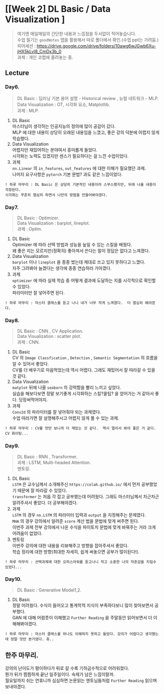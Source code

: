 ﻿
# [[Week 2] DL Basic / Data Visualization ]
> 여기엔 매일매일의 간단한 내용과 느낌점을 두서없이 적어놓습니다.  
> 수업 필기는 `goodNotes` 앱을 활용해서 따로 폴더에서 확인.(수업 ppt는 가려둠.)  
> 피어세션 : https://drive.google.com/drive/folders/10awg6wJGwb6Xu-jHX5kLvl8_CmDx3b_0  
> 과제    : 개인 코랩에 올려놓는 중.  

## Lecture
### Day6. 
> DL Basic : 딥러닝 기본 용어 설명 - Historical review , 뉴럴 네트워크 - MLP.  
> Data Visualization : OT, 시각화 요소, Matplotlib.  
> 과제 : MLP.  
1. DL Basic  
	마스터님이 생각하는 인공지능의 정의에 많이 공감이 갔다.  
	MLP 에 대한 내용이 상당히 오래된 내용임을 느꼈고, 좋은 강의 덕분에 어렵지 않게 학습했다.  
2. Data Visualization  
	어렵지만 재밌어하는 분야여서 흥미롭게 들었다.  
	시각화는 노력도 있겠지만 센스가 필요하다는 걸 느낀 수업이었다.  
3. 과제  
	`nn.Linear` 의 `in_features`, `out_features` 에 대한 이해가 필요했던 과제.  
	나머지 요구사항은 `pytorch` 기본 문법? 과도 같은 느낌이었다.  
```
! 하루 마무리 : DL Basic 은 상당히 기본적인 내용이라 스무스했지만, 뒤에 나올 내용이 걱정된다.  
시각화는 꾸준히 열심히 하면서 나만의 방법을 만들어봐야겠다.  
```
### Day7. 
> DL Basic : Optimizer.  
> Data Visualization : barplot, lineplot.  
> 과제 : Optim.  
1. DL Basic  
	Optimizer 에 따라 선택 방법과 성능을 높일 수 있는 스킬을 배웠다.  
	왜 좋은 지는 모르지만(정확히) 좋아져서 쓴다는 말이 정답은 없다고 느껴졌다.  
2. Data Visualization  
	`barplot` 이나 `lineplot` 을 종종 썼는데 제대로 쓰고 있지 못하다고 느꼈다.  
	자주 그려봐야 늘겠다는 생각에 종종 연습하러 가야겠다.  
3. 과제  
	`optimizer` 에 따라 실제 학습 중 어떻게 결과에 도달하는 지를 시각적으로 확인할 수 있었다.  
	파라미터만 잘 넣어주면 된다.  
```
! 하루 마무리 : 마스터 클래스를 듣고 나니 내가 너무 작게 느껴졌다.  더 열심히 해야겠다.  
```
### Day8. 
> DL Basic : CNN , CV Application.  
> Data Visualization : scatter plot.  
> 과제 : CNN.  
1. DL Basic  
	CV 의 `Image Classfication` , `Detection` , `Semantic Segmentation` 의 흐름을 알 수 있어서 좋았다.  
	CV를 더 배우기로 마음먹었는데 역시 어렵다. 그래도 재밌어서 잘 따라갈 수 있을 것 같다.  
2. Data Visualization  
	`matplot` 뒤에 나올 `seaborn` 의 강력함을 빨리 느끼고 싶었다.  
	실습을 해보다보면 정말 보기좋게 시각화하는 스킬?꿀팁? 을 얻어가는 거 같아서 좋다.  당장써먹어야지.  
3. 과제  
	`Conv2d` 의 파라미터를 잘 넣어줘야 되는 과제였다.  
	수업 따라가면 잘 설명해주시고 어렵지 않게 풀 수 있는 과제.   
```
! 하루 마무리 : CV를 맛만 보니까 더 재밌는 것 같다.  역시 멀리서 봐야 좋은 거 같다.  CV 화이팅...
```

### Day9.  
> DL Basic : RNN , Transformer.  
> 과제 : LSTM, Multi-headed Attention.  
> 멘토링.  
1. DL Basic  
	`LSTM` 은 교수님께서 소개해주신 `https://colah.github.io/` 에서 먼저 공부했었기 때문에 잘 따라갈 수 있었다.  
	`transformer` 는 처음 각 잡고 공부했는데 어려웠다.  그래도 마스터님께서 차근차근 알려주셔서 좋았다. 더 공부해야겠다.  
2. 과제  
	`LSTM` 의 경우  `nn.LSTM` 의 파라미터 입력과 `output` 을 지정해주는 문제였다.  
	`MHA` 의 경우 강의에서 알려준 `score` 계산 법을 문법에 맞게 써주면 된다.  
	이번주 과제 전부 강의에서 나온 수식을 파이토치 문법에 맞게 바꿔주는 거라 크게 어려움이 없었다.  
3. 멘토링  
	이번주 강의에 대한 내용을 리뷰해주고 방향을 잡아주셔서 좋았다.  
	학습 정리에 대한 방향(최대한 자세히, 쉽게 써놓으면 공부가 많이된다!).  
```
! 하루 마무리 : 선택과제에 대한 오피스아워를 듣고나니 작고 소중한 나의 자존감을 지킬수 있었다...
```

### Day10.  
> DL Basic : Generative Model1,2.  
1. DL Basic  
	정말 어려웠다. 수식이 들어오고 통계학적 지식이 부족하다보니 많이 찾아보면서 공부했다.  
	GAN 에 대해 어렴풋이 이해했고 `Further Reading` 을 주말동안 읽어보면서 더 이해해봐야겠다.  
```
! 하루 마무리 : 마스터 클래스를 하나도 이해하지 못하고 들었다. 강의가 어렵다고 생각했는데 정말 맛만 본거였다. 휴..
```

## 한주 마무리.
강의의 난이도가 평이하다가 뒤로 갈 수록 기하급수적으로 어려워졌다.  
뭔가 뒤가 찜찜하게 끝난 일주일이다. 숙제가 남은 느낌이랄까.  
월요일까지 쉬는 연휴니까 심심하면 논문읽는 멘토님들처럼 `Further Reading` 읽으며 보내야겠다.  

